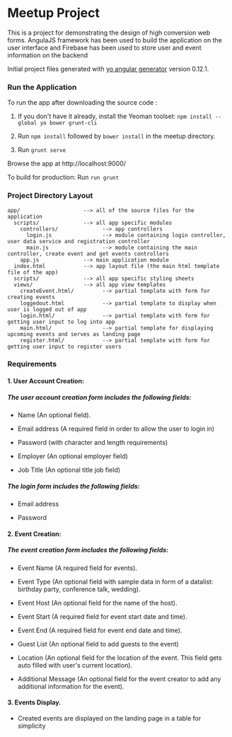 # Meetup Project

This is a project for demonstrating the design of high conversion web forms. AngulaJS framework has been used to build the application on the user interface and Firebase has been used to store user and event information on the backend

Initial project files generated with [yo angular generator](https://github.com/yeoman/generator-angular)
version 0.12.1.

### Run the Application

To run the app after downloading the source code :


1. If you don't have it already, install the Yeoman toolset:
`npm install --global yo bower grunt-cli`

2. Run `npm install` followed by `bower install` in the meetup directory.
3. Run `grunt serve`

Browse the app at http://localhost:9000/

To build for production:
Run `run grunt`


### Project Directory Layout

```
app/                    --> all of the source files for the application
  scripts/              --> all app specific modules
    controllers/              --> app controllers
      login.js                --> module containing login controller, user data service and registration controller
      main.js                 --> module containing the main controller, create event and get events controllers
    app.js              --> main application module
  index.html            --> app layout file (the main html template file of the app)
  scripts/              --> all app specific styling sheets
  views/                --> all app view templates
    createEvent.html/         --> partial template with form for creating events
    loggedout.html            --> partial template to display when user is logged out of app
    login.html/               --> partial template with form for getting user input to log into app
    main.html/                --> partial template for displaying upcoming events and serves as landing page
    register.html/            --> partial template with form for getting user input to register users
```


### Requirements

#### 1. User Account Creation:

##### The user account creation form includes the following fields:

- Name (An optional field).

- Email address (A required field in order to allow the user to login in)

- Password (with character and length requirements)

- Employer (An optional employer field)

- Job Title (An optional title job field)

##### The login form includes the following fields:

- Email address

- Password 

#### 2. Event Creation:

##### The event creation form includes the following fields:

- Event Name (A required field for events).

- Event Type (An optional field with sample data in form of a datalist: birthday party, conference talk, wedding).

- Event Host  (An optional field for the name of the host).

- Event Start (A required field for event start date and time).

- Event End (A required field for event end date and time).

- Guest List (An optional field to add guests to the event)

- Location  (An optional field for the location of the event. This field gets auto filled with user's current location).

- Additional Message  (An optional field for the event creator to add any additional information for the event).


#### 3. Events Display.

- Created events are displayed on the landing page in a table for simplicity


[git]: http://git-scm.com/
[bower]: http://bower.io
[npm]: https://www.npmjs.org/
[node]: http://nodejs.org
[protractor]: https://github.com/angular/protractor
[jasmine]: http://jasmine.github.io
[karma]: http://karma-runner.github.io
[travis]: https://travis-ci.org/
[http-server]: https://github.com/nodeapps/http-server

[login]: http://stackoverflow.com/questions/27389157/firebaseauth-with-angular-user-login

[password]: https://www.firebase.com/docs/web/guide/login/password.html

[date]: https://docs.angularjs.org/api/ng/filter/date

[geo-loc]: http://stackoverflow.com/questions/6797569/get-city-name-using-geolocation
[geo-loc1]: http://stackoverflow.com/questions/30613442/angularjs-geolocation-data-update

[filtering]: http://stackoverflow.com/questions/16523076/angular-template-default-value-if-binding-null-undefined-with-filter

[dates]: http://stackoverflow.com/questions/30021133/how-do-you-save-a-date-field-in-firebase-using-angularfire

[autofill]: https://developers.google.com/web/updates/2015/06/checkout-faster-with-autofill?hl=en

[loading-ind]: https://github.com/gdi2290/angular-loading-bar